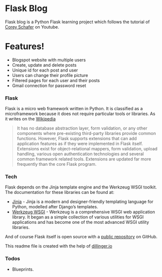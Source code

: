 # Flask Blog

Flask blog  is a Python Flask learning project which follows the tutorial of [Corey Schafer][corey] on Youtube.

# Features!

  - Blogspot website with multiple users
  - Create, update and delete posts
  - Unique id for each post and user
  - Users can change their profile picture
  - Filtered pages for each user and their posts
  - Gmail connection for password reset

### Flask
Flask is a micro web framework written in Python. It is classified as a microframework because it does not require particular tools or libraries.  As it writes on the [Wikipedia][wiki]

>It has no database abstraction layer, form validation, or any other components where pre-existing third-party libraries provide common functions. 
>However, Flask supports extensions that can add application features as if they were implemented in Flask itself. 
>Extensions exist for object-relational mappers, form validation, upload handling, various open authentication technologies and several common framework related tools. Extensions are updated far more frequently than the core Flask program.

### Tech

Flask depends on the Jinja template engine and the Werkzeug WSGI toolkit. The documentation for these libraries can be found at:

* [Jinja] - Jinja is a modern and designer-friendly templating language for Python, modelled after Django’s templates.
* [Werkzeug WSGI] - Werkzeug is a comprehensive WSGI web application library. It began as a simple collection of various utilities for WSGI applications and has become one of the most advanced WSGI utility libraries.


And of course Flask itself is open source with a [public repository][Flask] on GitHub.

This readme file is created with the help of [dillinger.io][Dillinger] 


### Todos

 - Blueprints.


[//]: # (These are reference links used in the body of this note and get stripped out when the markdown processor does its job. There is no need to format nicely because it shouldn't be seen. Thanks SO - http://stackoverflow.com/questions/4823468/store-comments-in-markdown-syntax)


   [Flask]: <https://github.com/pallets/flask/>
   [Jinja]: <https://jinja.palletsprojects.com/en/2.11.x/>
   [Werkzeug WSGI]: <https://werkzeug.palletsprojects.com/en/1.0.x/>
   [wiki]: <https://en.wikipedia.org/wiki/Flask_(web_framework)>
   [Dillinger]: <https://dillinger.io/>
   [corey]: <https://www.youtube.com/channel/UCCezIgC97PvUuR4_gbFUs5g>
   

